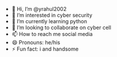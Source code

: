 - 👋 Hi, I’m @yrahul2002
- 👀 I’m interested in cyber security
- 🌱 I’m currently learning python
- 💞️ I’m looking to collaborate on cyber cell
- 📫 How to reach me social media
- 😄 Pronouns: he/his
- ⚡ Fun fact: i and handsome

<!---
yrahul2002/yrahul2002 is a ✨ special ✨ repository because its `README.md` (this file) appears on your GitHub profile.
You can click the Preview link to take a look at your changes.
--->
